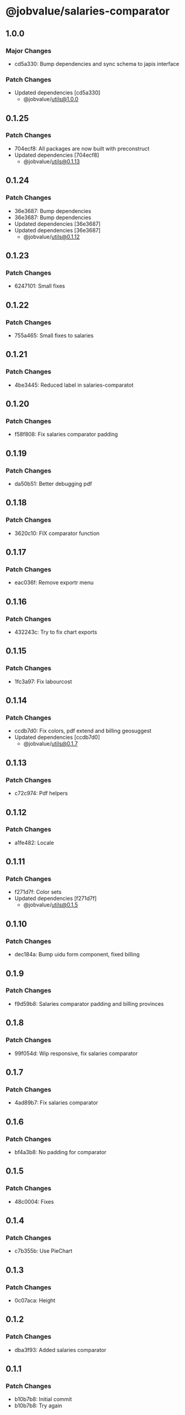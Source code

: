 # @jobvalue/salaries-comparator

## 1.0.0

### Major Changes

- cd5a330: Bump dependencies and sync schema to japis interface

### Patch Changes

- Updated dependencies [cd5a330]
  - @jobvalue/utils@1.0.0

## 0.1.25

### Patch Changes

- 704ecf8: All packages are now built with preconstruct
- Updated dependencies [704ecf8]
  - @jobvalue/utils@0.1.13

## 0.1.24

### Patch Changes

- 36e3687: Bump dependencies
- 36e3687: Bump dependencies
- Updated dependencies [36e3687]
- Updated dependencies [36e3687]
  - @jobvalue/utils@0.1.12

## 0.1.23

### Patch Changes

- 6247101: Small fixes

## 0.1.22

### Patch Changes

- 755a465: Small fixes to salaries

## 0.1.21

### Patch Changes

- 4be3445: Reduced label in salaries-comparatot

## 0.1.20

### Patch Changes

- f58f808: Fix salaries comparator padding

## 0.1.19

### Patch Changes

- da50b51: Better debugging pdf

## 0.1.18

### Patch Changes

- 3620c10: FIX comparator function

## 0.1.17

### Patch Changes

- eac036f: Remove exportr menu

## 0.1.16

### Patch Changes

- 432243c: Try to fix chart exports

## 0.1.15

### Patch Changes

- 1fc3a97: Fix labourcost

## 0.1.14

### Patch Changes

- ccdb7d0: Fix colors, pdf extend and billing geosuggest
- Updated dependencies [ccdb7d0]
  - @jobvalue/utils@0.1.7

## 0.1.13

### Patch Changes

- c72c974: Pdf helpers

## 0.1.12

### Patch Changes

- a1fe482: Locale

## 0.1.11

### Patch Changes

- f271d7f: Color sets
- Updated dependencies [f271d7f]
  - @jobvalue/utils@0.1.5

## 0.1.10

### Patch Changes

- dec184a: Bump uidu form component, fixed billing

## 0.1.9

### Patch Changes

- f9d59b8: Salaries comparator padding and billing provinces

## 0.1.8

### Patch Changes

- 99f054d: Wip responsive, fix salaries comparator

## 0.1.7

### Patch Changes

- 4ad89b7: Fix salaries comparator

## 0.1.6

### Patch Changes

- bf4a3b8: No padding for comparator

## 0.1.5

### Patch Changes

- 48c0004: Fixes

## 0.1.4

### Patch Changes

- c7b355b: Use PieChart

## 0.1.3

### Patch Changes

- 0c07aca: Height

## 0.1.2

### Patch Changes

- dba3f93: Added salaries comparator

## 0.1.1

### Patch Changes

- b10b7b8: Initial commit
- b10b7b8: Try again
